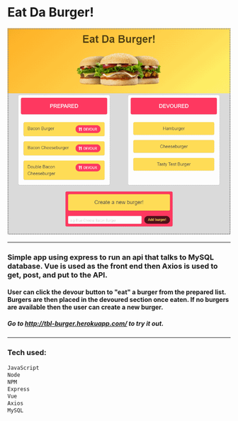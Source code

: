 # Eat Da Burger!


![Eat Da Burger](readme.png)
___
### Simple app using express to run an api that talks to MySQL database. Vue is used as the front end then Axios is used to get, post, and put to the API.

#### User can click the devour button to "eat" a burger from the prepared list. Burgers are then placed in the devoured section once eaten. If no burgers are available then the user can create a new burger.

##### Go to http://tbl-burger.herokuapp.com/ to try it out.
___
### Tech used:
```
JavaScript
Node
NPM
Express
Vue
Axios
MySQL
```

